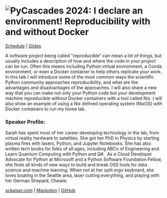 # ![PyCascades 2024: I declare an environment! Reproducibility with and _without_ Docker]()
[Schedule](https://pretalx.com/pycascades-2024/talk/JQPXA9/) | [Slides](slides.pdf)

A software project being called "reproducible" can mean a lot of things, but usually includes a description of how and where the code in your project can be run. Often this means including Python virtual environment, a Conda environment, or even a Docker container to help others replicate your work. In this talk I will introduce some of the most common ways the scientific Python community approaches reproducibility, and what are the advantages and disadvantages of the approaches. I will also share a new way that you can make not only your Python code but your development machine reproducible without Docker containers with a tool called Nix. I will also show an example of using a Nix defined operating system (NixOS) with Docker containers to run my home lab.

### Speaker Profile:

Sarah has spent most of her career developing technology in the lab, from virtual reality hardware to satellites. She got her PhD in Physics by starting plasma fires with lasers, Python, and Jupyter Notebooks. She has also written tech books for folks of all ages, including ABCs of Engineering and Learn Quantum Computing with Python and Q#.  As a Cloud Developer Advocate for Python at Microsoft and a Python Software Foundation Fellow, she finds all kinds of new ways to build and break OSS tools for data science and machine learning. When not at her split ergo keyboard, she loves boating in the Seattle area, laser cutting everything, and playing with her German Shepard, Chewie.

[sckaiser.com](https://sckaiser.com) | [Mastodon](https://mathstodon.xyz/@crazy4pi314) | [GitHub](https://github.com/crazy4pi314)
